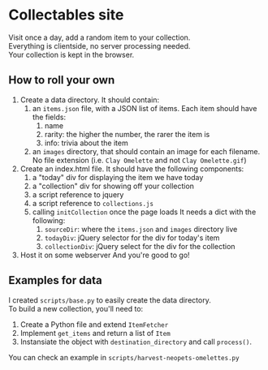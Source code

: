 # Collectables site

Visit once a day, add a random item to your collection.  
Everything is clientside, no server processing needed.  
Your collection is kept in the browser.  

## How to roll your own
1. Create a data directory.
   It should contain:
    1. an `items.json` file, with a JSON list of items. Each item should have the fields:
        1. name
        2. rarity: the higher the number, the rarer the item is
        3. info: trivia about the item
    2. an `images` directory, that should contain an image for each filename.
      No file extension (i.e. `Clay Omelette` and not `Clay Omelette.gif`)
2. Create an index.html file.
   It should have the following components:
    1. a "today" div for displaying the item we have today
    1. a "collection" div for showing off your collection
    1. a script reference to jquery
    1. a script reference to `collections.js`
    1. calling `initCollection` once the page loads
      It needs a dict with the following:
        1. `sourceDir`: where the `items.json` and `images` directory live
        2. `todayDiv`: jQuery selector for the div for today's item
        3. `collectionDiv`: jQuery select for the div for the collection
3. Host it on some webserver 
And you're good to go!

## Examples for data
I created `scripts/base.py` to easily create the data directory.  
To build a new collection, you'll need to:
1. Create a Python file and extend `ItemFetcher`
1. Implement `get_items` and return a list of `Item`
1. Instansiate the object with `destination_directory` and call `process()`.

You can check an example in `scripts/harvest-neopets-omelettes.py`
